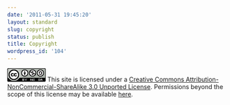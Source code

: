 ```yaml
---
date: '2011-05-31 19:45:20'
layout: standard
slug: copyright
status: publish
title: Copyright
wordpress_id: '104'
---
```


[![Creative Commons License](/a/copyright/88x31.png)](http://creativecommons.org/licenses/by-nc-sa/3.0/)
This site is licensed under a [Creative Commons Attribution-NonCommercial-ShareAlike 3.0 Unported License](http://creativecommons.org/licenses/by-nc-sa/3.0/).
Permissions beyond the scope of this license may be available [here](/contact).
